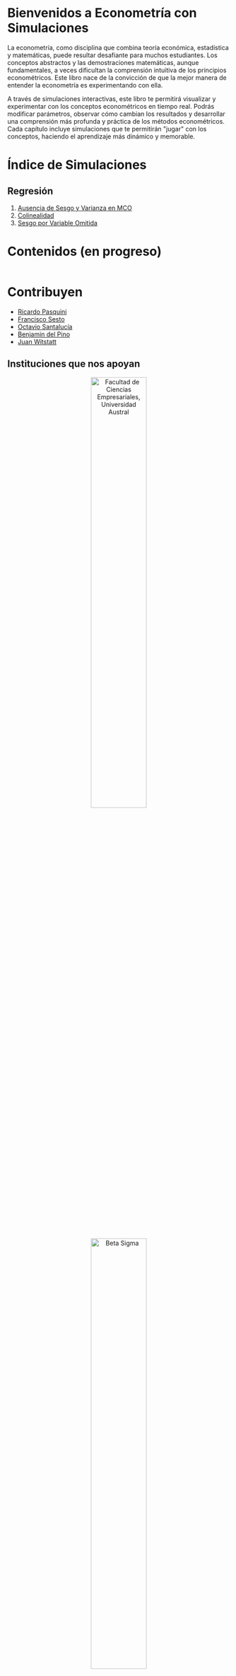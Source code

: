 # Bienvenidos a Econometría con Simulaciones

La econometría, como disciplina que combina teoría económica, estadística y matemáticas, puede resultar desafiante para muchos estudiantes. Los conceptos abstractos y las demostraciones matemáticas, aunque fundamentales, a veces dificultan la comprensión intuitiva de los principios econométricos. Este libro nace de la convicción de que la mejor manera de entender la econometría es experimentando con ella.

A través de simulaciones interactivas, este libro te permitirá visualizar y experimentar con los conceptos econométricos en tiempo real. Podrás modificar parámetros, observar cómo cambian los resultados y desarrollar una comprensión más profunda y práctica de los métodos econométricos. Cada capítulo incluye simulaciones que te permitirán "jugar" con los conceptos, haciendo el aprendizaje más dinámico y memorable.

# Índice de Simulaciones
## Regresión

1. [Ausencia de Sesgo y Varianza en MCO](http://simuecon.com/unbiasedness)
2. [Colinealidad](http://simuecon.com/multicollinearity)
3. [Sesgo por Variable Omitida](http://simuecon.com/obv) 


# Contenidos (en progreso)
```{tableofcontents}
```

# Contribuyen

* [Ricardo Pasquini](https://ricardopasquini.com/) 
* [Francisco Sesto](https://github.com/franciscosesto)
* [Octavio Santalucía](https://github.com/OctavioSantalucia)
* [Benjamin del Pino](https://github.com/bendelpino)
* [Juan Witstatt](https://github.com/Juanwittstatt)


## Instituciones que nos apoyan

<div style="text-align: center;">

<a href="https://www.austral.edu.ar/cienciasempresariales/">
<img src="./images/logo_empresariales_color.png" alt="Facultad de Ciencias Empresariales, Universidad Austral" style="width: 50%; max-width: 300px;">
</a>

<a href="https://betasigma.tech/">
<img src="./images/logo_beta_sigma_background.svg" alt="Beta Sigma" style="width: 50%; max-width: 300px;">
</a>

</div>